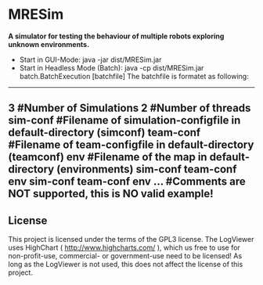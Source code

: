 # MRESim

**A simulator for testing the behaviour of multiple robots exploring unknown environments.**

* Start in GUI-Mode:
java -jar dist/MRESim.jar
* Start in Headless Mode (Batch):
java -cp dist/MRESim.jar batch.BatchExecution [batchfile]
The batchfile is formatet as following:
---
3 #Number of Simulations
2 #Number of threads
sim-conf #Filename of simulation-configfile in default-directory (simconf)
team-conf #Filename of team-configfile in default-directory (teamconf)
env #Filename of the map in default-directory (environments)
sim-conf
team-conf
env
sim-conf
team-conf
env
... #Comments are NOT supported, this is NO valid example!
---
## License
This project is licensed under the terms of the GPL3 license.
The LogViewer uses HighChart ( http://www.highcharts.com/ ), which us free to use for non-profit-use, commercial- or government-use need to be licensed! As long as the LogViewer is not used, this does not affect the license of this project.
